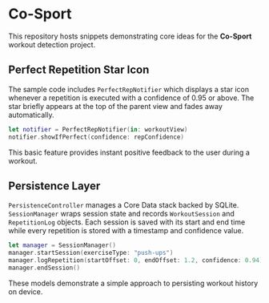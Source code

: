 # Co-Sport

This repository hosts snippets demonstrating core ideas for the **Co-Sport** workout detection project.

## Perfect Repetition Star Icon

The sample code includes `PerfectRepNotifier` which displays a star icon whenever a repetition is executed with a confidence of 0.95 or above. The star briefly appears at the top of the parent view and fades away automatically.

```swift
let notifier = PerfectRepNotifier(in: workoutView)
notifier.showIfPerfect(confidence: repConfidence)
```

This basic feature provides instant positive feedback to the user during a workout.

## Persistence Layer

`PersistenceController` manages a Core Data stack backed by SQLite. `SessionManager` wraps session state and records `WorkoutSession` and `RepetitionLog` objects. Each session is saved with its start and end time while every repetition is stored with a timestamp and confidence value.

```swift
let manager = SessionManager()
manager.startSession(exerciseType: "push-ups")
manager.logRepetition(startOffset: 0, endOffset: 1.2, confidence: 0.94)
manager.endSession()
```

These models demonstrate a simple approach to persisting workout history on device.

